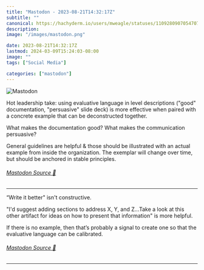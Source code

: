 ```yaml
---
title: "Mastodon - 2023-08-21T14:32:17Z"
subtitle: ""
canonical: https://hachyderm.io/users/mweagle/statuses/110928090705470718
description:
image: "/images/mastodon.png"

date: 2023-08-21T14:32:17Z
lastmod: 2024-03-09T15:24:03-08:00
image: ""
tags: ["Social Media"]

categories: ["mastodon"]
---
```

![Mastodon](/images/mastodon.png)

<p>Hot leadership take: using evaluative language in level descriptions (&quot;good&quot; documentation, &quot;persuasive&quot; slide deck) is more effective when paired with a concrete example that can be deconstructed together.</p><p>What makes the documentation good? What makes the communication persuasive?</p><p>General guidelines are helpful &amp; those should be illustrated with an actual example from inside the organization. The exemplar will change over time, but should be anchored in stable principles.</p>


###### [Mastodon Source 🐘](https://hachyderm.io/@mweagle/110928090705470718)

___

<p>“Write it better&quot; isn&#39;t constructive. </p><p>&quot;I&#39;d suggest adding sections to address X, Y, and Z...Take a look at this other artifact for ideas on how to present that information&quot; is more helpful.</p><p>If there is no example, then that’s probably a signal to create one so that the evaluative language can be calibrated.</p>


###### [Mastodon Source 🐘](https://hachyderm.io/@mweagle/110928128769437752)

___
